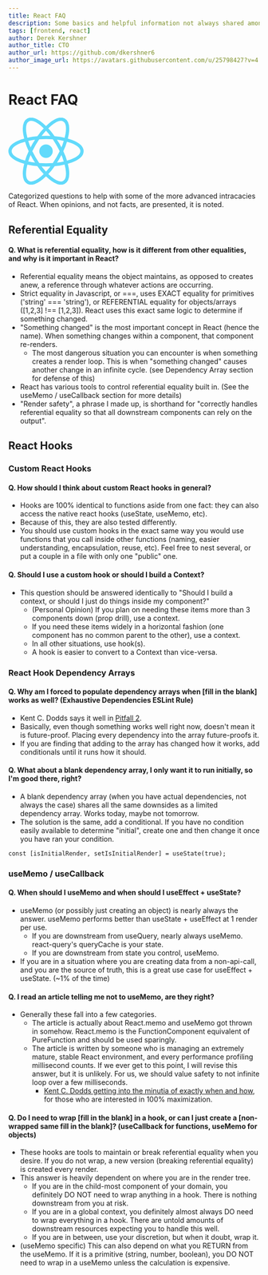 ```yaml
---
title: React FAQ
description: Some basics and helpful information not always shared amongst frontend devs using React
tags: [frontend, react]
author: Derek Kershner
author_title: CTO
author_url: https://github.com/dkershner6
author_image_url: https://avatars.githubusercontent.com/u/25798427?v=4
---
```


# React FAQ

<div
    style={{
        display: "flex",
        alignItems: "center",
        justifyContent: "center",
        width: "100%",
        height: "100px",
        overflow: "hidden",
    }}
>
    <img
        src="data:image/svg+xml;base64,PHN2ZyB4bWxucz0iaHR0cDovL3d3dy53My5vcmcvMjAwMC9zdmciIHZpZXdCb3g9Ii0xMS41IC0xMC4yMzE3NCAyMyAyMC40NjM0OCI+CiAgPHRpdGxlPlJlYWN0IExvZ288L3RpdGxlPgogIDxjaXJjbGUgY3g9IjAiIGN5PSIwIiByPSIyLjA1IiBmaWxsPSIjNjFkYWZiIi8+CiAgPGcgc3Ryb2tlPSIjNjFkYWZiIiBzdHJva2Utd2lkdGg9IjEiIGZpbGw9Im5vbmUiPgogICAgPGVsbGlwc2Ugcng9IjExIiByeT0iNC4yIi8+CiAgICA8ZWxsaXBzZSByeD0iMTEiIHJ5PSI0LjIiIHRyYW5zZm9ybT0icm90YXRlKDYwKSIvPgogICAgPGVsbGlwc2Ugcng9IjExIiByeT0iNC4yIiB0cmFuc2Zvcm09InJvdGF0ZSgxMjApIi8+CiAgPC9nPgo8L3N2Zz4K"
        width="30%"
    />
</div>

Categorized questions to help with some of the more advanced intracacies of React. When opinions, and not facts, are presented, it is noted.

<!--truncate-->

## Referential Equality

#### Q. What is referential equality, how is it different from other equalities, and why is it important in React?

-   Referential equality means the object maintains, as opposed to creates anew, a reference through whatever actions are occurring.
-   Strict equality in Javascript, or ===, uses EXACT equality for primitives ('string' === 'string'), or REFERENTIAL equality for objects/arrays ([1,2,3] !== [1,2,3]). React uses this exact same logic to determine if something changed.
-   "Something changed" is the most important concept in React (hence the name). When something changes within a component, that component re-renders.
    -   The most dangerous situation you can encounter is when something creates a render loop. This is when "something changed" causes another change in an infinite cycle. (see Dependency Array section for defense of this)
-   React has various tools to control referential equality built in. (See the useMemo / useCallback section for more details)
-   "Render safety", a phrase I made up, is shorthand for "correctly handles referential equality so that all downstream components can rely on the output".

## React Hooks

### Custom React Hooks

#### Q. How should I think about custom React hooks in general?

-   Hooks are 100% identical to functions aside from one fact: they can also access the native react hooks (useState, useMemo, etc).
-   Because of this, they are also tested differently.
-   You should use custom hooks in the exact same way you would use functions that you call inside other functions (naming, easier understanding, encapsulation, reuse, etc). Feel free to nest several, or put a couple in a file with only one "public" one.

#### Q. Should I use a custom hook or should I build a Context?

-   This question should be answered identically to "Should I build a context, or should I just do things inside my component?"
    -   (Personal Opinion) If you plan on needing these items more than 3 components down (prop drill), use a context.
    -   If you need these items widely in a horizontal fashion (one component has no common parent to the other), use a context.
    -   In all other situations, use hook(s).
    -   A hook is easier to convert to a Context than vice-versa.

### React Hook Dependency Arrays

#### Q. Why am I forced to populate dependency arrays when [fill in the blank] works as well? (Exhaustive Dependencies ESLint Rule)

-   Kent C. Dodds says it well in [Pitfall 2](https://kentcdodds.com/blog/react-hooks-pitfalls#pitfall-2-not-using-or-ignoring-the-eslint-plugin).
-   Basically, even though something works well right now, doesn't mean it is future-proof. Placing every dependency into the array future-proofs it.
-   If you are finding that adding to the array has changed how it works, add conditionals until it runs how it should.

#### Q. What about a blank dependency array, I only want it to run initially, so I'm good there, right?

-   A blank dependency array (when you have actual dependencies, not always the case) shares all the same downsides as a limited dependency array. Works today, maybe not tomorrow.
-   The solution is the same, add a conditional. If you have no condition easily available to determine "initial", create one and then change it once you have ran your condition.

```
const [isInitialRender, setIsInitialRender] = useState(true);
```

### useMemo / useCallback

#### Q. When should I useMemo and when should I useEffect + useState?

-   useMemo (or possibly just creating an object) is nearly always the answer. useMemo performs better than useState + useEffect at 1 render per use.
    -   If you are downstream from useQuery, nearly always useMemo. react-query's queryCache is your state.
    -   If you are downstream from state you control, useMemo.
-   If you are in a situation where you are creating data from a non-api-call, and you are the source of truth, this is a great use case for useEffect + useState. (~1% of the time)

#### Q. I read an article telling me not to useMemo, are they right?

-   Generally these fall into a few categories.
    -   The article is actually about React.memo and useMemo got thrown in somehow. React.memo is the FunctionComponent equivalent of PureFunction and should be used sparingly.
    -   The article is written by someone who is managing an extremely mature, stable React environment, and every performance profiling millisecond counts. If we ever get to this point, I will revise this answer, but it is unlikely. For us, we should value safety to not infinite loop over a few milliseconds.
        -   [Kent C. Dodds getting into the minutia of exactly when and how](https://kentcdodds.com/blog/usememo-and-usecallback), for those who are interested in 100% maximization.

#### Q. Do I need to wrap [fill in the blank] in a hook, or can I just create a [non-wrapped same fill in the blank]? (useCallback for functions, useMemo for objects)

-   These hooks are tools to maintain or break referential equality when you desire. If you do not wrap, a new version (breaking referential equality) is created every render.
-   This answer is heavily dependent on where you are in the render tree.
    -   If you are in the child-most component of your domain, you definitely DO NOT need to wrap anything in a hook. There is nothing downstream from you at risk.
    -   If you are in a global context, you definitely almost always DO need to wrap everything in a hook. There are untold amounts of downstream resources expecting you to handle this well.
    -   If you are in between, use your discretion, but when it doubt, wrap it.
-   (useMemo specific) This can also depend on what you RETURN from the useMemo. If it is a primitive (string, number, boolean), you DO NOT need to wrap in a useMemo unless the calculation is expensive.
